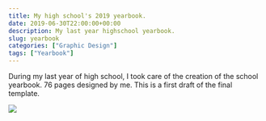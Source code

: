 ```yaml
---
title: My high school's 2019 yearbook.
date: 2019-06-30T22:00:00+00:00
description: My last year highschool yearbook.
slug: yearbook
categories: ["Graphic Design"]
tags: ["Yearbook"]
---
```


During my last year of high school, I took care of the creation of the school yearbook. 76 pages designed by me. This is a first draft of the final template.

![](/uploads/yearbook.jpg)